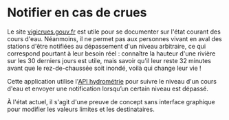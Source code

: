 # Notifier en cas de crues

Le site [vigicrues.gouv.fr](https://www.vigicrues.gouv.fr) est utile pour se documenter sur l'état courant des cours d'eau. Néanmoins, il ne permet pas aux personnes vivant en aval des stations d'être notifiées au dépassement d'un niveau arbitraire, ce qui correspond pourtant à leur besoin réel : connaître la hauteur d'une rivière sur les 30 derniers jours est utile, mais savoir qu'il leur reste 32 minutes avant que le rez-de-chaussée soit inondé, voilà qui change leur vie !

Cette application utilise l'[API hydrométrie](https://hubeau.eaufrance.fr/page/api-hydrometrie) pour suivre le niveau d'un cours d'eau et envoyer une notification lorsqu’un certain niveau est dépassé.

À l'état actuel, il s'agit d'une preuve de concept sans interface graphique pour modifier les valeurs limites et les destinataires.
